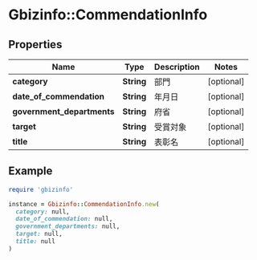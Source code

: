 # Gbizinfo::CommendationInfo

## Properties

| Name | Type | Description | Notes |
| ---- | ---- | ----------- | ----- |
| **category** | **String** | 部門 | [optional] |
| **date_of_commendation** | **String** | 年月日 | [optional] |
| **government_departments** | **String** | 府省 | [optional] |
| **target** | **String** | 受賞対象 | [optional] |
| **title** | **String** | 表彰名 | [optional] |

## Example

```ruby
require 'gbizinfo'

instance = Gbizinfo::CommendationInfo.new(
  category: null,
  date_of_commendation: null,
  government_departments: null,
  target: null,
  title: null
)
```

